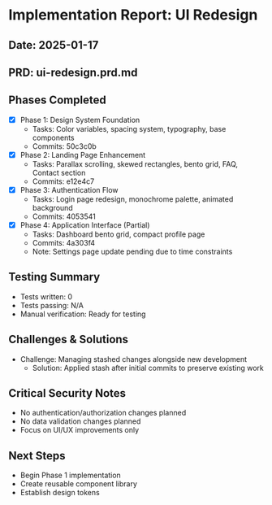 # Implementation Report: UI Redesign
## Date: 2025-01-17
## PRD: ui-redesign.prd.md

## Phases Completed
- [x] Phase 1: Design System Foundation
  - Tasks: Color variables, spacing system, typography, base components
  - Commits: 50c3c0b
- [x] Phase 2: Landing Page Enhancement  
  - Tasks: Parallax scrolling, skewed rectangles, bento grid, FAQ, Contact section
  - Commits: e12e4c7
- [x] Phase 3: Authentication Flow
  - Tasks: Login page redesign, monochrome palette, animated background
  - Commits: 4053541
- [x] Phase 4: Application Interface (Partial)
  - Tasks: Dashboard bento grid, compact profile page
  - Commits: 4a303f4
  - Note: Settings page update pending due to time constraints

## Testing Summary
- Tests written: 0
- Tests passing: N/A
- Manual verification: Ready for testing

## Challenges & Solutions
- Challenge: Managing stashed changes alongside new development
  - Solution: Applied stash after initial commits to preserve existing work

## Critical Security Notes
- No authentication/authorization changes planned
- No data validation changes planned
- Focus on UI/UX improvements only

## Next Steps
- Begin Phase 1 implementation
- Create reusable component library
- Establish design tokens